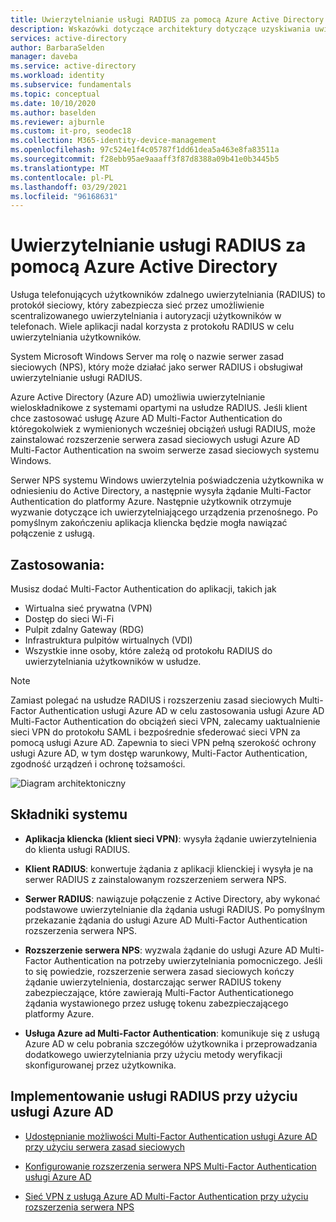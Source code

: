 ```yaml
---
title: Uwierzytelnianie usługi RADIUS za pomocą Azure Active Directory
description: Wskazówki dotyczące architektury dotyczące uzyskiwania uwierzytelniania usługi RADIUS za pomocą Azure Active Directory.
services: active-directory
author: BarbaraSelden
manager: daveba
ms.service: active-directory
ms.workload: identity
ms.subservice: fundamentals
ms.topic: conceptual
ms.date: 10/10/2020
ms.author: baselden
ms.reviewer: ajburnle
ms.custom: it-pro, seodec18
ms.collection: M365-identity-device-management
ms.openlocfilehash: 97c524e1f4c05787f1dd61dea5a463e8fa83511a
ms.sourcegitcommit: f28ebb95ae9aaaff3f87d8388a09b41e0b3445b5
ms.translationtype: MT
ms.contentlocale: pl-PL
ms.lasthandoff: 03/29/2021
ms.locfileid: "96168631"
---
```

# <a name="radius-authentication-with-azure-active-directory"></a>Uwierzytelnianie usługi RADIUS za pomocą Azure Active Directory

Usługa telefonujących użytkowników zdalnego uwierzytelniania (RADIUS) to protokół sieciowy, który zabezpiecza sieć przez umożliwienie scentralizowanego uwierzytelniania i autoryzacji użytkowników w telefonach. Wiele aplikacji nadal korzysta z protokołu RADIUS w celu uwierzytelniania użytkowników.

System Microsoft Windows Server ma rolę o nazwie serwer zasad sieciowych (NPS), który może działać jako serwer RADIUS i obsługiwał uwierzytelnianie usługi RADIUS.

Azure Active Directory (Azure AD) umożliwia uwierzytelnianie wieloskładnikowe z systemami opartymi na usłudze RADIUS. Jeśli klient chce zastosować usługę Azure AD Multi-Factor Authentication do któregokolwiek z wymienionych wcześniej obciążeń usługi RADIUS, może zainstalować rozszerzenie serwera zasad sieciowych usługi Azure AD Multi-Factor Authentication na swoim serwerze zasad sieciowych systemu Windows. 

Serwer NPS systemu Windows uwierzytelnia poświadczenia użytkownika w odniesieniu do Active Directory, a następnie wysyła żądanie Multi-Factor Authentication do platformy Azure. Następnie użytkownik otrzymuje wyzwanie dotyczące ich uwierzytelniającego urządzenia przenośnego. Po pomyślnym zakończeniu aplikacja kliencka będzie mogła nawiązać połączenie z usługą. 

## <a name="use-when"></a>Zastosowania: 

Musisz dodać Multi-Factor Authentication do aplikacji, takich jak
* Wirtualna sieć prywatna (VPN)
* Dostęp do sieci Wi-Fi
* Pulpit zdalny Gateway (RDG)
* Infrastruktura pulpitów wirtualnych (VDI)
* Wszystkie inne osoby, które zależą od protokołu RADIUS do uwierzytelniania użytkowników w usłudze. 

> [!NOTE]
> Zamiast polegać na usłudze RADIUS i rozszerzeniu zasad sieciowych Multi-Factor Authentication usługi Azure AD w celu zastosowania usługi Azure AD Multi-Factor Authentication do obciążeń sieci VPN, zalecamy uaktualnienie sieci VPN do protokołu SAML i bezpośrednie sfederować sieci VPN za pomocą usługi Azure AD. Zapewnia to sieci VPN pełną szerokość ochrony usługi Azure AD, w tym dostęp warunkowy, Multi-Factor Authentication, zgodność urządzeń i ochronę tożsamości.

![Diagram architektoniczny](./media/authentication-patterns/radius-auth.png)


## <a name="components-of-the-system"></a>Składniki systemu 

* **Aplikacja kliencka (klient sieci VPN)**: wysyła żądanie uwierzytelnienia do klienta usługi RADIUS.

* **Klient RADIUS**: konwertuje żądania z aplikacji klienckiej i wysyła je na serwer RADIUS z zainstalowanym rozszerzeniem serwera NPS.

* **Serwer RADIUS**: nawiązuje połączenie z Active Directory, aby wykonać podstawowe uwierzytelnianie dla żądania usługi RADIUS. Po pomyślnym przekazanie żądania do usługi Azure AD Multi-Factor Authentication rozszerzenia serwera NPS.

* **Rozszerzenie serwera NPS**: wyzwala żądanie do usługi Azure AD Multi-Factor Authentication na potrzeby uwierzytelniania pomocniczego. Jeśli to się powiedzie, rozszerzenie serwera zasad sieciowych kończy żądanie uwierzytelnienia, dostarczając serwer RADIUS tokeny zabezpieczające, które zawierają Multi-Factor Authenticationego żądania wystawionego przez usługę tokenu zabezpieczającego platformy Azure.

* **Usługa Azure ad Multi-Factor Authentication**: komunikuje się z usługą Azure AD w celu pobrania szczegółów użytkownika i przeprowadzania dodatkowego uwierzytelniania przy użyciu metody weryfikacji skonfigurowanej przez użytkownika.

## <a name="implement-radius-with-azure-ad"></a>Implementowanie usługi RADIUS przy użyciu usługi Azure AD 

* [Udostępnianie możliwości Multi-Factor Authentication usługi Azure AD przy użyciu serwera zasad sieciowych](../authentication/howto-mfa-nps-extension.md) 

* [Konfigurowanie rozszerzenia serwera NPS Multi-Factor Authentication usługi Azure AD](../authentication/howto-mfa-nps-extension-advanced.md) 

* [Sieć VPN z usługą Azure AD Multi-Factor Authentication przy użyciu rozszerzenia serwera NPS](../authentication/howto-mfa-nps-extension-vpn.md) 

  
‎ 

